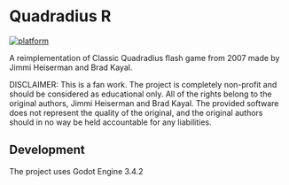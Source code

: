 # Quadradius R
[![platform](https://img.shields.io/badge/godot-3.4.2-blue)]()

A reimplementation of Classic Quadradius flash game from 2007 made by Jimmi Heiserman and Brad Kayal.

DISCLAIMER: This is a fan work. The project is completely non-profit and should be considered as educational only. All of the rights belong to the original authors, Jimmi Heiserman and Brad Kayal. The provided software does not represent the quality of the original, and the original authors should in no way be held accountable for any liabilities.

## Development
The project uses Godot Engine 3.4.2
